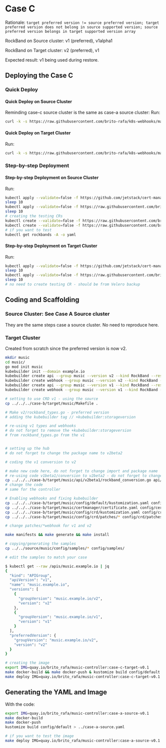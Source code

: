 # Case C

Rationale: `target preferred version != source preferred version; target preferred version does not belong in source supported version; source preferred version belongs in target supported version array`

RockBand on Source cluster: v1 (preferred), v1alpha1

RockBand on Target cluster: v2 (preferred), v1

Expected result: v1 being used during restore.


## Deploying the Case C

### Quick Deploy

#### Quick Deploy on Source Cluster

Reminding case-c source cluster is the same as case-a source cluster:
Run:

```bash
curl -k -s https://raw.githubusercontent.com/brito-rafa/k8s-webhooks/master/examples-for-projectvelero/case-c/source-cluster.sh | bash
```

#### Quick Deploy on Target Cluster

Run:

```bash
curl -k -s https://raw.githubusercontent.com/brito-rafa/k8s-webhooks/master/examples-for-projectvelero/case-c/target-cluster.sh | bash
```

### Step-by-step Deployment

#### Step-by-step Deployment on Source Cluster

Run:

```bash
kubectl apply --validate=false -f https://github.com/jetstack/cert-manager/releases/download/v1.0.3/cert-manager.yaml
sleep 10
kubectl apply --validate=false -f https://raw.githubusercontent.com/brito-rafa/k8s-webhooks/master/examples-for-projectvelero/case-a/source/case-a-source.yaml
sleep 10
# creating the testing CRs
kubectl create --validate=false -f https://raw.githubusercontent.com/brito-rafa/k8s-webhooks/master/examples-for-projectvelero/case-a/source/music/config/samples/music_v1_rockband.yaml
kubectl create --validate=false -f https://raw.githubusercontent.com/brito-rafa/k8s-webhooks/master/examples-for-projectvelero/case-a/source/music/config/samples/music_v1alpha1_rockband.yaml
# if you want to test
kubectl get rockbands -A -o yaml
```


#### Step-by-step Deployment on Target Cluster

Run:

```bash
kubectl apply --validate=false -f https://github.com/jetstack/cert-manager/releases/download/v1.0.3/cert-manager.yaml
sleep 10
kubectl apply --validate=false -f https://raw.githubusercontent.com/brito-rafa/k8s-webhooks/master/examples-for-projectvelero/case-c/target/case-c-target-manually-.yaml
sleep 10
# no need to create testing CR - should be from Velero backup
```

## Coding and Scaffolding

### Source Cluster: See Case A Source cluster

They are the same steps case a source cluster. No need to reproduce here. 

### Target Cluster

Created from scratch since the preferred version is now v2.

```bash
mkdir music
cd music/
go mod init music
kubebuilder init --domain example.io
kubebuilder create api --group music --version v2 --kind RockBand --resource=true --controller=true
kubebuilder create webhook --group music --version v2 --kind RockBand --defaulting --programmatic-validation
kubebuilder create api --group music --version v1 --kind RockBand --resource=true --controller=false
kubebuilder create webhook --group music --version v1 --kind RockBand --conversion

# setting to use CRD v1 - using the source
cp ../../../case-b/target/music/Makefile .

# Make v2/rockband_types.go - preferred version
# adding the kubebuilder tag // +kubebuilder:storageversion

# re-using v1 types and webhooks
# do not forget to remove the +kubebuilder:storageversion
# from rockband_types.go from the v1


# setting up the hub
# do not forget to change the package name to v2beta2

# coding the v1 conversion to v2

# make new code here, do not forget to change import and package name
# re-using code v1beta1/conversion to v2beta2 - do not forget to change the package name
cp ../../../case-b/target/music/api/v2beta1/rockband_conversion.go api/v1/
# change the code
# same for the controller

# Enabling webhooks and fixing kubebuilder
cp ../../../case-b/target/music/config/default/kustomization.yaml config/default/kustomization.yaml
cp ../../../case-b/target/music/certmanager/certificate.yaml config/certmanager/certificate.yaml 
cp ../../../case-b/target/music/config/crd/kustomization.yaml config/crd/kustomization.yaml
cp ../../../case-b/target/music/config/crd/patches/* config/crd/patches/

# change patches/*webhook for v1 and v2

make manifests && make generate && make install

# copying/generating the samples
cp ../../source/music/config/samples/* config/samples/

# edit the samples to match your case

$ kubectl get --raw /apis/music.example.io | jq
{
  "kind": "APIGroup",
  "apiVersion": "v1",
  "name": "music.example.io",
  "versions": [
    {
      "groupVersion": "music.example.io/v2",
      "version": "v2"
    },
    {
      "groupVersion": "music.example.io/v1",
      "version": "v1"
    }
  ],
  "preferredVersion": {
    "groupVersion": "music.example.io/v2",
    "version": "v2"
  }
}

# creating the image
export IMG=quay.io/brito_rafa/music-controller:case-c-target-v0.1
make docker-build && make docker-push & kustomize build config/default > ../case-c-target.yaml
make deploy IMG=quay.io/brito_rafa/music-controller:case-c-target-v0.1
```


## Generating the YAML and Image

With the code:
```bash
export IMG=quay.io/brito_rafa/music-controller:case-a-source-v0.1
make docker-build
make docker-push
kustomize build config/default > ../case-a-source.yaml

# if you want to test the image 
make deploy IMG=quay.io/brito_rafa/music-controller:case-a-source-v0.1
```